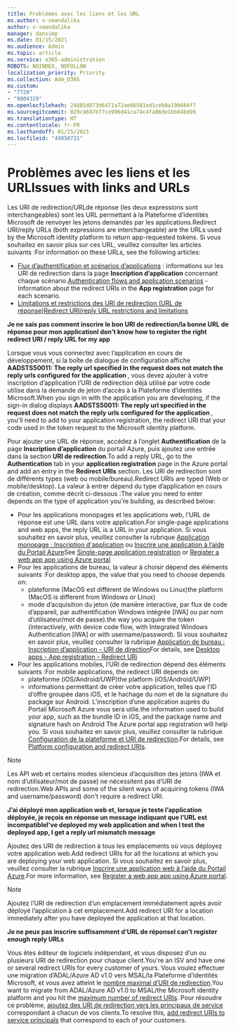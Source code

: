 ```yaml
---
title: Problèmes avec les liens et les URL
ms.author: v-smandalika
author: v-smandalika
manager: dansimp
ms.date: 01/15/2021
ms.audience: Admin
ms.topic: article
ms.service: o365-administration
ROBOTS: NOINDEX, NOFOLLOW
localization_priority: Priority
ms.collection: Adm_O365
ms.custom:
- "7720"
- "9004329"
ms.openlocfilehash: 24885d873d6471a72ae66581ad1ceb0a19b664f7
ms.sourcegitcommit: 029c4697b77ce996d41ca74c4fa86de1bb84bd99
ms.translationtype: HT
ms.contentlocale: fr-FR
ms.lasthandoff: 01/25/2021
ms.locfileid: "49950731"
---
```

# <a name="issues-with-links-and-urls"></a><span data-ttu-id="becee-102">Problèmes avec les liens et les URL</span><span class="sxs-lookup"><span data-stu-id="becee-102">Issues with links and URLs</span></span>

<span data-ttu-id="becee-103">Les URI de redirection/URLde réponse (les deux expressions sont interchangeables) sont les URL permettant à la Plateforme d’identités Microsoft de renvoyer les jetons demandés par les applications.</span><span class="sxs-lookup"><span data-stu-id="becee-103">Redirect URI/reply URLs (both expressions are interchangeable) are the URLs used by the Microsoft identity platform to return app-requested tokens.</span></span> <span data-ttu-id="becee-104">Si vous souhaitez en savoir plus sur ces URL, veuillez consulter les articles suivants :</span><span class="sxs-lookup"><span data-stu-id="becee-104">For information on these URLs, see the following articles:</span></span>

- <span data-ttu-id="becee-105">[Flux d’authentification et scénarios d’applications](https://docs.microsoft.com/azure/active-directory/develop/authentication-flows-app-scenarios) : informations sur les URI de redirection dans la page **Inscription d’application** concernant chaque scénario.</span><span class="sxs-lookup"><span data-stu-id="becee-105">[Authentication flows and application scenarios](https://docs.microsoft.com/azure/active-directory/develop/authentication-flows-app-scenarios) - Information about the redirect URIs in the **App registration** page for each scenario.</span></span>
- [<span data-ttu-id="becee-106">Limitations et restrictions des URI de redirection (URL de réponse)</span><span class="sxs-lookup"><span data-stu-id="becee-106">Redirect URI/reply URL restrictions and limitations</span></span>](https://docs.microsoft.com/azure/active-directory/develop/reply-url)

<span data-ttu-id="becee-107">**Je ne sais pas comment inscrire le bon URI de redirection/la bonne URL de réponse pour mon application**</span><span class="sxs-lookup"><span data-stu-id="becee-107">**I don't know how to register the right redirect URI / reply URL for my app**</span></span>

<span data-ttu-id="becee-108">Lorsque vous vous connectez avec l’application en cours de développement, si la boîte de dialogue de configuration affiche **AADSTS50011: The reply url specified in the request does not match the reply urls configured for the application <your app ID>**, vous devez ajouter à votre inscription d’application l’URI de redirection déjà utilisé par votre code utilise dans la demande de jeton d’accès à la Plateforme d’identités Microsoft.</span><span class="sxs-lookup"><span data-stu-id="becee-108">When you sign in with the application you are developing, if the sign-in dialog displays **AADSTS50011: The reply url specified in the request does not match the reply urls configured for the application <your app ID>**, you'll need to add to your application registration, the redirect URI that your code used in the token request to the Microsoft identity platform.</span></span>

<span data-ttu-id="becee-109">Pour ajouter une URL de réponse, accédez à l’onglet **Authentification** de la page **Inscription d’application** du portail Azure, puis ajoutez une entrée dans la section **URI de redirection**.</span><span class="sxs-lookup"><span data-stu-id="becee-109">To add a reply URL, go to the **Authentication** tab in your **application registration** page in the Azure portal and add an entry in the **Redirect URIs** section.</span></span> <span data-ttu-id="becee-110">Les URI de redirection sont de différents types (web ou mobile/bureau).</span><span class="sxs-lookup"><span data-stu-id="becee-110">Redirect URIs are typed (Web or mobile/desktop).</span></span> <span data-ttu-id="becee-111">La valeur à entrer dépend du type d’application en cours de création, comme décrit ci-dessous :</span><span class="sxs-lookup"><span data-stu-id="becee-111">The value you need to enter depends on the type of application you're building, as described below:</span></span>

- <span data-ttu-id="becee-112">Pour les applications monopages et les applications web, l’URL de réponse est une URL dans votre application.</span><span class="sxs-lookup"><span data-stu-id="becee-112">For single-page applications and web apps, the reply URL is a URL in your application.</span></span> <span data-ttu-id="becee-113">Si vous souhaitez en savoir plus, veuillez consulter la rubrique [Application monopage : Inscription d'application](https://docs.microsoft.com/azure/active-directory/develop/scenario-spa-app-registration#register-a-redirect-uri) ou [Inscrire une application à l’aide du Portail Azure](https://docs.microsoft.com/azure/active-directory/develop/scenario-web-app-sign-user-app-registration?tabs=aspnetcore#register-an-app-using-azure-portal)</span><span class="sxs-lookup"><span data-stu-id="becee-113">See [Single-page application registration](https://docs.microsoft.com/azure/active-directory/develop/scenario-spa-app-registration#register-a-redirect-uri) or [Register a web app app using Azure portal](https://docs.microsoft.com/azure/active-directory/develop/scenario-web-app-sign-user-app-registration?tabs=aspnetcore#register-an-app-using-azure-portal)</span></span>
- <span data-ttu-id="becee-114">Pour les applications de bureau, la valeur à choisir dépend des éléments suivants :</span><span class="sxs-lookup"><span data-stu-id="becee-114">For desktop apps, the value that you need to choose depends on:</span></span>
    - <span data-ttu-id="becee-115">plateforme (MacOS est différent de Windows ou Linux)</span><span class="sxs-lookup"><span data-stu-id="becee-115">the platform (MacOS is different from Windows or Linux)</span></span>
    - <span data-ttu-id="becee-116">mode d’acquisition du jeton (de manière interactive, par flux de code d’appareil, par authentification Windows intégrée [IWA] ou par nom d’utilisateur/mot de passe).</span><span class="sxs-lookup"><span data-stu-id="becee-116">the way you acquire the token (interactively, with device code flow, with Integrated Windows Authentication [IWA] or with username/password).</span></span>
    <span data-ttu-id="becee-117">Si vous souhaitez en savoir plus, veuillez consulter la rubrique [Application de bureau : Inscription d’application - URI de direction](https://docs.microsoft.com/azure/active-directory/develop/scenario-desktop-app-registration#redirect-uris)</span><span class="sxs-lookup"><span data-stu-id="becee-117">For details, see [Desktop apps - App registration - Redirect URi](https://docs.microsoft.com/azure/active-directory/develop/scenario-desktop-app-registration#redirect-uris)</span></span>
- <span data-ttu-id="becee-118">Pour les applications mobiles, l’URI de redirection dépend des éléments suivants :</span><span class="sxs-lookup"><span data-stu-id="becee-118">For mobile applications, the redirect URI depends on:</span></span>
    - <span data-ttu-id="becee-119">plateforme (iOS/Android/UWP)</span><span class="sxs-lookup"><span data-stu-id="becee-119">the platform (iOS/Android/UWP)</span></span>
    - <span data-ttu-id="becee-120">informations permettant de créer votre application, telles que l’ID d’offre groupée dans iOS, et le hachage du nom et de la signature du package sur Android. L’inscription d’une application auprès du Portail Microsoft Azure vous sera utile.</span><span class="sxs-lookup"><span data-stu-id="becee-120">the information used to build your app, such as the bundle ID in iOS, and the package name and signature hash on Android The Azure portal app registration will help you.</span></span> <span data-ttu-id="becee-121">Si vous souhaitez en savoir plus, veuillez consulter la rubrique [Configuration de la plateforme et URI de redirection](https://docs.microsoft.com/azure/active-directory/develop/scenario-mobile-app-registration#platform-configuration-and-redirect-uris).</span><span class="sxs-lookup"><span data-stu-id="becee-121">For details, see [Platform configuration and redirect URIs](https://docs.microsoft.com/azure/active-directory/develop/scenario-mobile-app-registration#platform-configuration-and-redirect-uris).</span></span>

> [!NOTE]
> <span data-ttu-id="becee-122">Les API web et certains modes silencieux d’acquisition des jetons (IWA et nom d’utilisateur/mot de passe) ne nécessitent pas d’URI de redirection.</span><span class="sxs-lookup"><span data-stu-id="becee-122">Web APIs and some of the silent ways of acquiring tokens (IWA and username/password) don't require a redirect URI.</span></span>

<span data-ttu-id="becee-123">**J’ai déployé mon application web et, lorsque je teste l’application déployée, je reçois en réponse un message indiquant que l’URL est incompatible**</span><span class="sxs-lookup"><span data-stu-id="becee-123">**I've deployed my web application and when I test the deployed app, I get a reply url mismatch message**</span></span>

<span data-ttu-id="becee-124">Ajoutez des URI de redirection à tous les emplacements où vous déployez votre application web.</span><span class="sxs-lookup"><span data-stu-id="becee-124">Add redirect URIs for all the locations at which you are deploying your web application.</span></span> <span data-ttu-id="becee-125">Si vous souhaitez en savoir plus, veuillez consulter la rubrique [Inscrire une application web à l’aide du Portail Azure](https://docs.microsoft.com/azure/active-directory/develop/scenario-web-app-sign-user-app-registration).</span><span class="sxs-lookup"><span data-stu-id="becee-125">For more information, see [Register a web app app using Azure portal](https://docs.microsoft.com/azure/active-directory/develop/scenario-web-app-sign-user-app-registration).</span></span>

> [!NOTE]
> <span data-ttu-id="becee-126">Ajoutez l’URI de redirection d’un emplacement immédiatement après avoir déployé l’application à cet emplacement.</span><span class="sxs-lookup"><span data-stu-id="becee-126">Add redirect URI for a location immediately after you have deployed the application at that location.</span></span>

<span data-ttu-id="becee-127">**Je ne peux pas inscrire suffisamment d’URL de réponse**</span><span class="sxs-lookup"><span data-stu-id="becee-127">**I can't register enough reply URLs**</span></span>

<span data-ttu-id="becee-128">Vous êtes éditeur de logiciels indépendant, et vous disposez d’un ou plusieurs URI de redirection pour chaque client.</span><span class="sxs-lookup"><span data-stu-id="becee-128">You're an ISV and have one or several redirect URIs for every customer of yours.</span></span> <span data-ttu-id="becee-129">Vous voulez effectuer une migration d’ADAL/Azure AD v1.0 vers MSAL/la Plateforme d’identités Microsoft, et vous avez atteint le [nombre maximal d’URI de redirection](https://docs.microsoft.com/azure/active-directory/develop/reply-url#maximum-number-of-redirect-uris).</span><span class="sxs-lookup"><span data-stu-id="becee-129">You want to migrate from ADAL/Azure AD v1.0 to MSAL/the Microsoft identity platform and you hit the [maximum number of redirect URIs](https://docs.microsoft.com/azure/active-directory/develop/reply-url#maximum-number-of-redirect-uris).</span></span> <span data-ttu-id="becee-130">Pour résoudre ce problème, [ajoutez des URI de redirection vers les principaux de service](https://docs.microsoft.com/azure/active-directory/develop/reply-url#add-redirect-uris-to-service-principals) correspondant à chacun de vos clients.</span><span class="sxs-lookup"><span data-stu-id="becee-130">To resolve this, [add redirect URIs to service principals](https://docs.microsoft.com/azure/active-directory/develop/reply-url#add-redirect-uris-to-service-principals) that correspond to each of your customers.</span></span>
